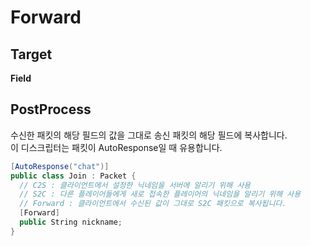 Forward
====

Target
----
__Field__

PostProcess
----
수신한 패킷의 해당 필드의 값을 그대로 송신 패킷의 해당 필드에 복사합니다.<br>
이 디스크립터는 패킷이 AutoResponse일 때 유용합니다.

```c#
[AutoResponse("chat")]
public class Join : Packet {
  // C2S : 클라이언트에서 설정한 닉네임을 서버에 알리기 위해 사용
  // S2C : 다른 플레이어들에게 새로 접속한 플레이어의 닉네임을 알리기 위해 사용
  // Forward : 클라이언트에서 수신된 값이 그대로 S2C 패킷으로 복사됩니다.
  [Forward]
  public String nickname;
}
```
